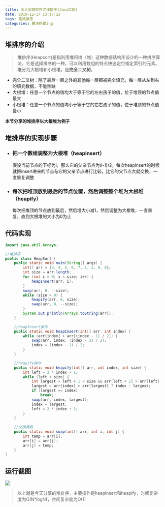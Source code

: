 ```yaml
---
title: 三大高效排序之堆排序(Java实现)
date: 2019-12-17 13:17:22
tags: 高效排序
categories: 算法积累ing
---
```


## 堆排序的介绍

> 堆排序(Heapsort)是指利用堆积树（堆）这种数据结构所设计的一种排序算法，它是选择排序的一种。可以利用数组的特点快速定位指定索引的元素。堆分为大根堆和小根堆，是**完全二叉树**。

<!--more-->

- 完全二叉树：除了最后一层之外的其他每一层都被完全填充，每一层从左到右的填充数据，不能空缺
- 大根堆：任意一个节点的值均大于等于它的左右孩子的值，位于堆顶的节点值最大
- 小根堆：任意一个节点的值均小于等于它的左右孩子的值，位于堆顶的节点值最小

**本节分享的堆排序以大根堆为例子**

## 堆排序的实现步骤

- ### 把一个数组调整为大根堆（heapInsert）

  假设当前节点的下标为i，那么它的父亲节点为(i-1)/2，每次heapInsert的时候就把insert进来的节点与它的父亲节点进行比较，比它的父节点大就交换，一直重复调整

- ### 每次把堆顶放到最后的节点位置，然后调整整个堆为大根堆（heapify）

  每次把堆顶的节点放到最后，然后堆大小减1，然后调整为大根堆，一直重复，直到大根堆的大小为0为止



## 代码实现

```java
import java.util.Arrays;

//堆排序
public class HeapSort {
    public static void main(String[] args) {
        int[] arr = {3, 4, 5, 6, 7, 1, 2, 9, 8};
        int size = arr.length;
        for (int i = 0; i < size; i++) {
            heapInsert(arr, i);
        }
        swap(arr, 0, --size);
        while (size > 0) {
            heapify(arr, 0, size);
            swap(arr, 0, --size);
        }
        System.out.println(Arrays.toString(arr));
    }

    //heapInsert操作
    public static void heapInsert(int[] arr, int index) {
        while (arr[index] > arr[(index - 1) / 2]) {
            swap(arr, index, (index - 1) / 2);
            index = (index - 1) / 2;
        }
    }

    //heapify操作
    public static void heapify(int[] arr, int index, int size) {
        int left = 2 * index + 1;
        while (left < size) {
            int largest = left + 1 < size && arr[left + 1] > arr[left] ? left + 1 : left;
            largest = arr[index] > arr[largest] ? index : largest;
            if (largest == index)
                break;
            swap(arr, index, largest);
            index = largest;
            left = 2 * index + 1;
        }
    }
    
    //交换两数
    public static void swap(int[] arr, int i, int j) {
        int temp = arr[i];
        arr[i] = arr[j];
        arr[j] = temp;
    }
}

```

## 运行截图

![](/images/归并运行截图.png)

> 以上就是今天分享的堆排序，主要操作是heapInsert和heapify，时间复杂度为O(N*logN)，空间复杂度为O(1)